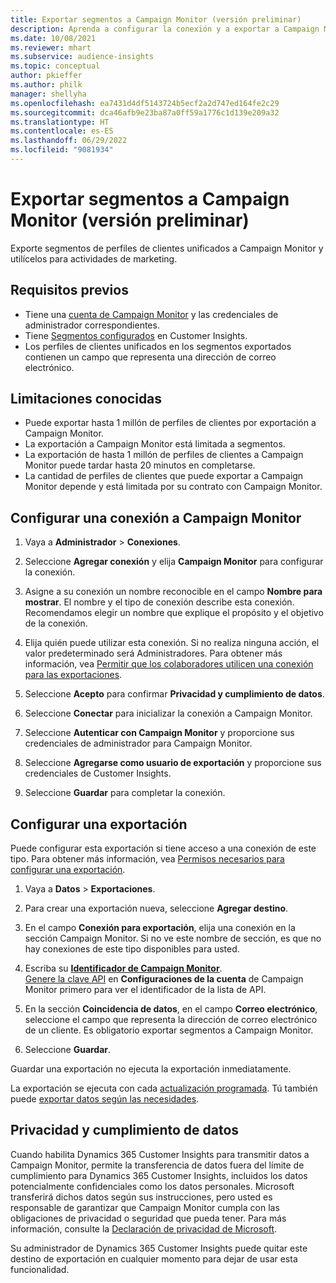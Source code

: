 ```yaml
---
title: Exportar segmentos a Campaign Monitor (versión preliminar)
description: Aprenda a configurar la conexión y a exportar a Campaign Monitor.
ms.date: 10/08/2021
ms.reviewer: mhart
ms.subservice: audience-insights
ms.topic: conceptual
author: pkieffer
ms.author: philk
manager: shellyha
ms.openlocfilehash: ea7431d4df5143724b5ecf2a2d747ed164fe2c29
ms.sourcegitcommit: dca46afb9e23ba87a0ff59a1776c1d139e209a32
ms.translationtype: HT
ms.contentlocale: es-ES
ms.lasthandoff: 06/29/2022
ms.locfileid: "9081934"
---
```

# <a name="export-segments-to-campaign-monitor-preview"></a>Exportar segmentos a Campaign Monitor (versión preliminar)

Exporte segmentos de perfiles de clientes unificados a Campaign Monitor y utilícelos para actividades de marketing.

## <a name="prerequisites"></a>Requisitos previos

-   Tiene una [cuenta de Campaign Monitor](https://www.campaignmonitor.com/) y las credenciales de administrador correspondientes.
-   Tiene [Segmentos configurados](segments.md) en Customer Insights.
-   Los perfiles de clientes unificados en los segmentos exportados contienen un campo que representa una dirección de correo electrónico.

## <a name="known-limitations"></a>Limitaciones conocidas

- Puede exportar hasta 1 millón de perfiles de clientes por exportación a Campaign Monitor.
- La exportación a Campaign Monitor está limitada a segmentos.
- La exportación de hasta 1 millón de perfiles de clientes a Campaign Monitor puede tardar hasta 20 minutos en completarse. 
- La cantidad de perfiles de clientes que puede exportar a Campaign Monitor depende y está limitada por su contrato con Campaign Monitor.

## <a name="set-up-connection-to-campaign-monitor"></a>Configurar una conexión a Campaign Monitor

1. Vaya a **Administrador** > **Conexiones**.

1. Seleccione **Agregar conexión** y elija **Campaign Monitor** para configurar la conexión.

1. Asigne a su conexión un nombre reconocible en el campo **Nombre para mostrar**. El nombre y el tipo de conexión describe esta conexión. Recomendamos elegir un nombre que explique el propósito y el objetivo de la conexión.

1. Elija quién puede utilizar esta conexión. Si no realiza ninguna acción, el valor predeterminado será Administradores. Para obtener más información, vea [Permitir que los colaboradores utilicen una conexión para las exportaciones](connections.md#allow-contributors-to-use-a-connection-for-exports).

1. Seleccione **Acepto** para confirmar **Privacidad y cumplimiento de datos**.

1. Seleccione **Conectar** para inicializar la conexión a Campaign Monitor.

1. Seleccione **Autenticar con Campaign Monitor** y proporcione sus credenciales de administrador para Campaign Monitor.

1. Seleccione **Agregarse como usuario de exportación** y proporcione sus credenciales de Customer Insights.

1. Seleccione **Guardar** para completar la conexión.

## <a name="configure-an-export"></a>Configurar una exportación

Puede configurar esta exportación si tiene acceso a una conexión de este tipo. Para obtener más información, vea [Permisos necesarios para configurar una exportación](export-destinations.md#set-up-a-new-export).

1. Vaya a **Datos** > **Exportaciones**.

1. Para crear una exportación nueva, seleccione **Agregar destino**.

1. En el campo **Conexión para exportación**, elija una conexión en la sección Campaign Monitor. Si no ve este nombre de sección, es que no hay conexiones de este tipo disponibles para usted.

1. Escriba su [**Identificador de Campaign Monitor**](https://www.campaignmonitor.com/api/getting-started/#your-list-id).    
   [Genere la clave API](https://www.campaignmonitor.com/api/getting-started/) en **Configuraciones de la cuenta** de Campaign Monitor primero para ver el identificador de la lista de API.  

1. En la sección **Coincidencia de datos**, en el campo **Correo electrónico**, seleccione el campo que representa la dirección de correo electrónico de un cliente. Es obligatorio exportar segmentos a Campaign Monitor.

1. Seleccione **Guardar**.

Guardar una exportación no ejecuta la exportación inmediatamente.

La exportación se ejecuta con cada [actualización programada](system.md#schedule-tab). Tú también puede [exportar datos según las necesidades](export-destinations.md#run-exports-on-demand). 


## <a name="data-privacy-and-compliance"></a>Privacidad y cumplimiento de datos

Cuando habilita Dynamics 365 Customer Insights para transmitir datos a Campaign Monitor, permite la transferencia de datos fuera del límite de cumplimiento para Dynamics 365 Customer Insights, incluidos los datos potencialmente confidenciales como los datos personales. Microsoft transferirá dichos datos según sus instrucciones, pero usted es responsable de garantizar que Campaign Monitor cumpla con las obligaciones de privacidad o seguridad que pueda tener. Para más información, consulte la [Declaración de privacidad de Microsoft](https://go.microsoft.com/fwlink/?linkid=396732).

Su administrador de Dynamics 365 Customer Insights puede quitar este destino de exportación en cualquier momento para dejar de usar esta funcionalidad.
